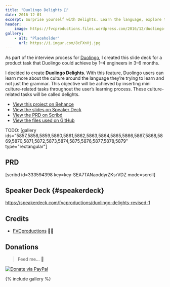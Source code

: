 ```yaml
---
title: "Duolingo Delights 🎁"
date: 2016-12-01
excerpt: Surprise yourself with Delights. Learn the language, explore the culture.
header:
    image: https://fvcproductions.files.wordpress.com/2016/12/duolingo-revised-product-school-001.jpeg
gallery:
    - alt: "Placeholder"
      url: https://i.imgur.com/8cFXnVj.jpg
---
```


As part of the interview process for [Duolingo](https://duolingo.com), I
created this slide deck for a product task that Duolingo could achieve
by 1–4 engineers in 3–6 months.

I decided to create **Duolingo Delights**. With this feature, Duolingo
users can learn more about the culture around the language they’re
trying to learn and not just the grammar. This objective will be
achieved by inserting mini culture-related tasks throughout the user’s
learning process. These culture-related tasks will be called delights.

- [View this project on
    Behance](https://www.behance.net/gallery/48455905/Duolingo-Delights-)
- [View the slides on Speaker
    Deck](https://speakerdeck.com/fvcproductions/duolingo-delights-revised-1)
- [View the PRD on
    Scribd](https://www.scribd.com/document/333594398/Duolingo-Delights)
- [View the files used on
    GitHub](https://github.com/fvcproductions/duolingo-delights)

TODO: [gallery
ids="5857,5858,5859,5860,5861,5862,5863,5864,5865,5866,5867,5868,5869,5870,5871,5872,5873,5874,5875,5876,5877,5878,5879"
type="rectangular"\]

PRD
---

\[scribd id=333594398 key=key-SEA7TANaoddyrZKsrVDZ mode=scroll\]

Speaker Deck {#speakerdeck}
------------

https://speakerdeck.com/fvcproductions/duolingo-delights-revised-1

Credits
-------

- [FVCproductions](https://fvcproductions.com) 🍓🍫

Donations
---------

> Feed me… 🍕

[![Donate via
PayPal](https://raw.github.com/xioTechnologies/PayPal-Button/master/PayPal%20Button.png)](https://paypal.me/fvcproductions)

{% include gallery %}